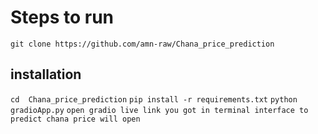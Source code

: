 # Steps to run #
```git clone https://github.com/amn-raw/Chana_price_prediction```
## installation ##
```cd  Chana_price_prediction```
```pip install -r requirements.txt```
```python gradioApp.py```
```open gradio live link you got in terminal interface to predict chana price will open```


